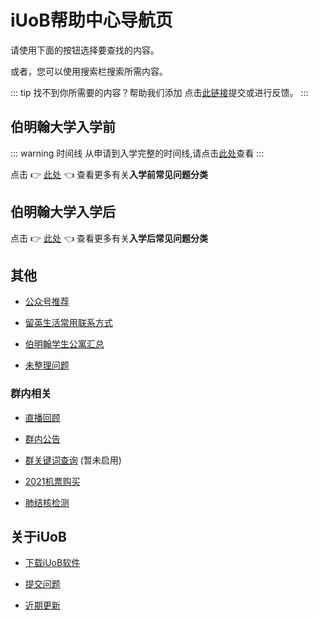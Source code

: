 # iUoB帮助中心导航页

请使用下面的按钮选择要查找的内容。

或者，您可以使用搜索栏搜索所需内容。

::: tip 找不到你所需要的内容？帮助我们添加
点击[此链接](./iUoB/submit/)提交或进行反馈。
:::


## 伯明翰大学入学前

::: warning 时间线
从申请到入学完整的时间线,请点击[此处](./pre-admissions/timeline/)查看
:::

点击 👉 [此处](./pre-admissions/) 👈 查看更多有关**入学前常见问题分类**

## 伯明翰大学入学后

点击 👉 [此处](./enrolled/) 👈 查看更多有关**入学后常见问题分类**

## 其他

- [公众号推荐](./others/Recommended-Official-WeChat-Account/)

- [留英生活常用联系方式](./others/Common-Used-Contacts-In-UK-Life/)

- [伯明翰学生公寓汇总](./others/Student-Accommodation-In-Birmingham/)

- [未整理问题](./others/unorganized/)

### 群内相关

- [直播回顾](./others/WeChat-Groups/live/)

- [群内公告](./others/WeChat-Groups/announcement/)

- [群关键词查询](./others/WeChat-Groups/keywords/)  (暂未启用)

- [2021机票购买](./others/WeChat-Groups/highlight/flights/)

- [肺结核检测](./others/WeChat-Groups/highlight/TB/)


## 关于iUoB

- [下载iUoB软件](./iUoB/download/)

- [提交问题](./iUoB/submit/)

- [近期更新](./iUoB/updates/)